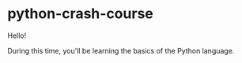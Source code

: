 # python-crash-course

Hello!

During this time, you'll be learning the basics of the Python language.
